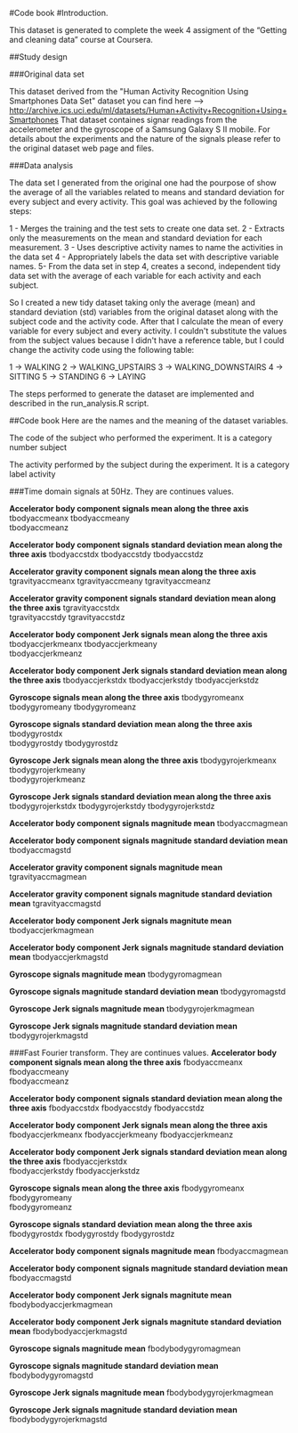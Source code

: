 #Code book
#Introduction.

This dataset is generated to complete the week 4 assigment of the “Getting and cleaning data” course at Coursera.

##Study design

###Original data set

This dataset derived from the "Human Activity Recognition Using Smartphones Data Set" dataset you can find here --> http://archive.ics.uci.edu/ml/datasets/Human+Activity+Recognition+Using+Smartphones
That dataset containes signar readings from the accelerometer and the gyroscope of a Samsung Galaxy S II mobile. For details about the experiments and the nature of the signals please refer to the original dataset web page and files.

###Data analysis

The data set I generated from the original one had the pourpose of show the average of all the variables related to means and standard deviation for every subject and every activity.
This goal was achieved by the following steps:

1 - Merges the training and the test sets to create one data set.
2 - Extracts only the measurements on the mean and standard deviation for each measurement.
3 - Uses descriptive activity names to name the activities in the data set
4 - Appropriately labels the data set with descriptive variable names.
5- From the data set in step 4, creates a second, independent tidy data set with the average of each variable for each activity and each subject.

So I created a new tidy dataset taking only the average (mean) and standard deviation (std) variables from the original dataset along with the subject code and the activity code.
After that I calculate the mean of every variable for every subject and every activity.
I couldn't substitute the values from the subject values because I didn't have a reference table, but I could change the activity code using the following table:

1 -> WALKING
2 -> WALKING_UPSTAIRS
3 -> WALKING_DOWNSTAIRS
4 -> SITTING
5 -> STANDING
6 -> LAYING

The steps performed to generate the dataset are implemented and described in the run_analysis.R script.


##Code book
Here are the names and the meaning of the dataset variables. 

The code of the subject who performed the experiment. It is a category number
subject

The activity performed by the subject during the experiment. It is a category label
activity

###Time domain signals at 50Hz. They are continues values.

**Accelerator body component signals mean along the three axis**
tbodyaccmeanx
tbodyaccmeany           
tbodyaccmeanz

**Accelerator body component signals standard deviation mean along the three axis**
tbodyaccstdx
tbodyaccstdy
tbodyaccstdz

**Accelerator gravity component signals mean along the three axis**
tgravityaccmeanx
tgravityaccmeany
tgravityaccmeanz

**Accelerator gravity component signals standard deviation mean along the three axis**
tgravityaccstdx         
tgravityaccstdy
tgravityaccstdz

**Accelerator body component Jerk signals mean along the three axis**
tbodyaccjerkmeanx
tbodyaccjerkmeany       
tbodyaccjerkmeanz

**Accelerator body component Jerk signals standard deviation mean along the three axis**
tbodyaccjerkstdx
tbodyaccjerkstdy
tbodyaccjerkstdz

**Gyroscope signals mean along the three axis**
tbodygyromeanx
tbodygyromeany
tbodygyromeanz

**Gyroscope signals standard deviation mean along the three axis**
tbodygyrostdx           
tbodygyrostdy
tbodygyrostdz

**Gyroscope Jerk signals mean along the three axis**
tbodygyrojerkmeanx
tbodygyrojerkmeany      
tbodygyrojerkmeanz

**Gyroscope Jerk signals standard deviation mean along the three axis**
tbodygyrojerkstdx
tbodygyrojerkstdy
tbodygyrojerkstdz

**Accelerator body component signals magnitude mean**
tbodyaccmagmean

**Accelerator body component signals magnitude standard deviation mean**
tbodyaccmagstd

**Accelerator gravity component signals magnitude mean**
tgravityaccmagmean

**Accelerator gravity component signals magnitude standard deviation mean**
tgravityaccmagstd       

**Accelerator body component Jerk signals magnitute mean**
tbodyaccjerkmagmean

**Accelerator body component Jerk signals magnitude standard deviation mean**
tbodyaccjerkmagstd

**Gyroscope signals magnitude mean**
tbodygyromagmean

**Gyroscope signals magnitude standard deviation mean**
tbodygyromagstd

**Gyroscope Jerk signals magnitude mean**
tbodygyrojerkmagmean

**Gyroscope Jerk signals magnitude standard deviation mean**
tbodygyrojerkmagstd


###Fast Fourier transform. They are continues values.
**Accelerator body component signals mean along the three axis**
fbodyaccmeanx
fbodyaccmeany           
fbodyaccmeanz

**Accelerator body component signals standard deviation mean along the three axis**
fbodyaccstdx
fbodyaccstdy
fbodyaccstdz            

**Accelerator body component Jerk signals mean along the three axis**
fbodyaccjerkmeanx
fbodyaccjerkmeany
fbodyaccjerkmeanz

**Accelerator body component Jerk signals standard deviation mean along the three axis**
fbodyaccjerkstdx        
fbodyaccjerkstdy
fbodyaccjerkstdz

**Gyroscope signals mean along the three axis**
fbodygyromeanx
fbodygyromeany          
fbodygyromeanz

**Gyroscope signals standard deviation mean along the three axis**
fbodygyrostdx
fbodygyrostdy
fbodygyrostdz           

**Accelerator body component signals magnitude mean**
fbodyaccmagmean

**Accelerator body component signals magnitude standard deviation mean**
fbodyaccmagstd

**Accelerator body component Jerk signals magnitute mean**
fbodybodyaccjerkmagmean

**Accelerator body component Jerk signals magnitute standard deviation mean**
fbodybodyaccjerkmagstd  

**Gyroscope signals magnitude mean**
fbodybodygyromagmean

**Gyroscope signals magnitude standard deviation mean**
fbodybodygyromagstd

**Gyroscope Jerk signals magnitude mean**
fbodybodygyrojerkmagmean

**Gyroscope Jerk signals magnitude standard deviation mean**
fbodybodygyrojerkmagstd 


